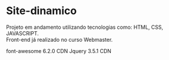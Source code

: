 # Site-dinamico
Projeto em andamento utilizando tecnologias como: HTML, CSS, JAVASCRIPT.<br>
Front-end já realizado no curso Webmaster. 
 
font-awesome 6.2.0 CDN
Jquery 3.5.1 CDN
